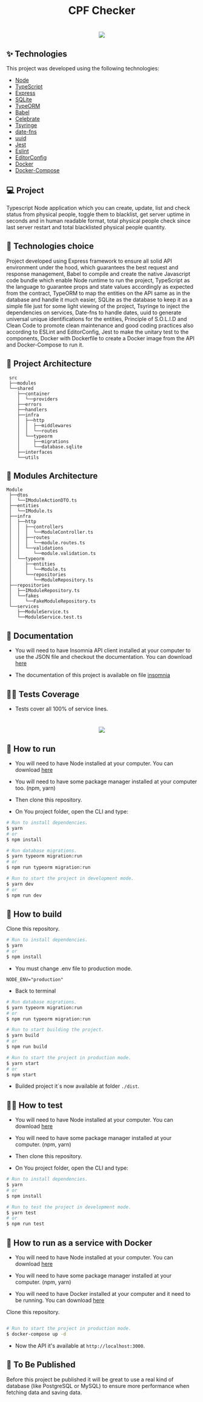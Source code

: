 <h1 align="center">CPF Checker</h1>

<h1 align="center"><img src="./images/preview.png" /></h1>

## ✨ Technologies

This project was developed using the following technologies:

- [Node](https://nodejs.org/en/)
- [TypeScript](https://www.typescriptlang.org/)
- [Express](https://expressjs.com/pt-br/)
- [SQLite](https://www.sqlite.org/index.html)
- [TypeORM](https://typeorm.io/#/)
- [Babel](https://babeljs.io/)
- [Celebrate](https://github.com/arb/celebrate)
- [Tsyringe](https://github.com/microsoft/tsyringe)
- [date-fns](https://date-fns.org/)
- [uuid](https://www.uuidgenerator.net/)
- [Jest](https://jestjs.io/pt-BR/)
- [Eslint](https://eslint.org/)
- [EditorConfig](https://editorconfig.org/)
- [Docker](https://www.docker.com/)
- [Docker-Compose](https://docs.docker.com/compose/)

## 💻 Project

Typescript Node application which you can create, update, list and check status from physical people, toggle them to blacklist, get server uptime in seconds and in human readable format, total physical people check since last server restart and total blacklisted physical people quantity.

## 🔧 Technologies choice

Project developed using Express framework to ensure all solid API environment under the hood, which guarantees the best request and response management, Babel to compile and create the native Javascript code bundle which enable Node runtime to run the project, TypeScript as the language to guarantee props and state values accordingly as expected from the contract, TypeORM to map the entities on the API same as in the database and handle it much easier, SQLite as the database to keep it as a simple file just for some light viewing of the project, Tsyringe to inject the dependencies on services, Date-fns to handle dates, uuid to generate universal unique identifications for the entities, Principle of S.O.L.I.D and Clean Code to promote clean maintenance and good coding practices also according to ESLint and EditorConfig, Jest to make the unitary test to the components, Docker with Dockerfile to create a Docker image from the API and Docker-Compose to run it.

 ## 🔨 Project Architecture

 ```
  src
  ├──modules
  └──shared
     ├──container
     │  └──providers
     ├──errors
     ├──handlers
     ├──infra
     │  ├──http
     │  │  ├──middlewares
     │  │  └──routes
     │  └──typeorm
     │     ├──migrations
     │     └──database.sqlite
     ├──interfaces
     └──utils
 ```

 ## 🧪 Modules Architecture

 ```
 Module
  ├──dtos
  │  └──IModuleActionDTO.ts
  ├──entities
  │  └──IModule.ts
  ├──infra
  │  ├──http
  │  │  ├──controllers
  │  │  │  └──ModuleController.ts
  │  │  ├──routes
  │  │  │  └──module.routes.ts
  │  │  └──validations
  │  │     └──module.validation.ts
  │  └──typeorm
  │     ├──entities
  │     │  └──Module.ts
  │     └──repositories
  │        └──ModuleRepository.ts
  ├──repositories
  │  ├──IModuleRepository.ts
  │  └──fakes
  │     └──FakeModuleRepository.ts
  └──services
     ├──ModuleService.ts
     └──ModuleService.test.ts
 ```

## 🤠 Documentation

- You will need to have Insomnia API client installed at your computer to use the JSON file and checkout the documentation.
You can download [here](https://insomnia.rest/download)

- The documentation of this project is available on file [insomnia](./insomnia/cpf-checker(v1).json)


## 👷‍♀️ Tests Coverage

- Tests cover all 100% of service lines.

<h1 align="center"><img src="./images/coverage.png" /></h1>

## 🚀 How to run

- You will need to have Node installed at your computer.
You can download [here](https://nodejs.org/en/)

- You will need to have some package manager installed at your computer too. (npm, yarn)

- Then clone this repository.

- On You project folder, open the CLI and type:
```bash
# Run to install dependencies.
$ yarn
# or
$ npm install

# Run database migrations.
$ yarn typeorm migration:run
# or
$ npm run typeorm migration:run

# Run to start the project in development mode.
$ yarn dev
# or
$ npm run dev
```

## 🚧 How to build

Clone this repository.
```bash
# Run to install dependencies.
$ yarn
# or
$ npm install
```
- You must change .env file to production mode.

```.env
NODE_ENV="production"
```
- Back to terminal

```bash
# Run database migrations.
$ yarn typeorm migration:run
# or
$ npm run typeorm migration:run

# Run to start building the project.
$ yarn build
# or
$ npm run build

# Run to start the project in production mode.
$ yarn start
# or
$ npm start
```

- Builded project it´s now available at folder `./dist`.

## 👷‍♀️ How to test

- You will need to have Node installed at your computer.
You can download [here](https://nodejs.org/en/)

- You will need to have some package manager installed at your computer. (npm, yarn)

- Then clone this repository.

- On You project folder, open the CLI and type:
```bash
# Run to install dependencies.
$ yarn
# or
$ npm install

# Run to test the project in development mode.
$ yarn test
# or
$ npm run test
```

## 🐳 How to run as a service with Docker

- You will need to have Node installed at your computer.
You can download [here](https://nodejs.org/en/)

- You will need to have some package manager installed at your computer. (npm, yarn)

- You will need to have Docker installed at your computer and it need to be running.
You can download [here](https://docs.docker.com/desktop/windows/install/)

Clone this repository.
```bash

# Run to start the project in production mode.
$ docker-compose up -d
```
- Now the API it's available at `http://localhost:3000`.

## 💎 To Be Published

Before this project be published it will be great to use a real kind of database (like PostgreSQL or MySQL) to ensure more performance when fetching data and saving data.
